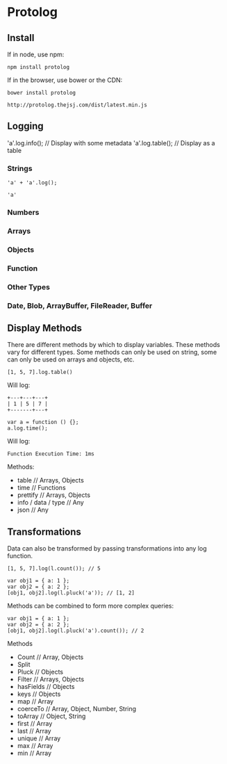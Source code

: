 # Protolog


## Install

If in node, use npm:
```
npm install protolog
```

If in the browser, use bower or the CDN:
```
bower install protolog
```

```
http://protolog.thejsj.com/dist/latest.min.js
```

## Logging


'a'.log.info(); // Display with some metadata
'a'.log.table(); // Display as a table


### Strings

```
'a' + 'a'.log();
```

```
'a'
```

### Numbers


### Arrays

### Objects

### Function

### Other Types

### Date, Blob, ArrayBuffer, FileReader, Buffer


## Display Methods

There are different methods by which to display variables. These methods vary for different types. Some methods can only be used on string, some can only be used on arrays and objects, etc.

```
[1, 5, 7].log.table()
```
Will log:
```
+---+---+---+
| 1 | 5 | 7 |
+-------+---+
```

```
var a = function () {};
a.log.time();
```
Will log:

```
Function Execution Time: 1ms
```

Methods:
- table // Arrays, Objects
- time // Functions
- prettify // Arrays, Objects
- info / data / type // Any
- json // Any

## Transformations

Data can also be transformed by passing transformations into any log function.

```
[1, 5, 7].log(l.count()); // 5
```

```
var obj1 = { a: 1 };
var obj2 = { a: 2 };
[obj1, obj2].log(l.pluck('a')); // [1, 2]
```
Methods can be combined to form more complex queries:

```
var obj1 = { a: 1 };
var obj2 = { a: 2 };
[obj1, obj2].log(l.pluck('a').count()); // 2
```

Methods

- Count // Array, Objects
- Split
- Pluck // Objects
- Filter // Arrays, Objects
- hasFields // Objects
- keys // Objects
- map // Array
- coerceTo // Array, Object, Number, String
- toArray // Object, String
- first // Array
- last // Array
- unique // Array
- max // Array
- min // Array
